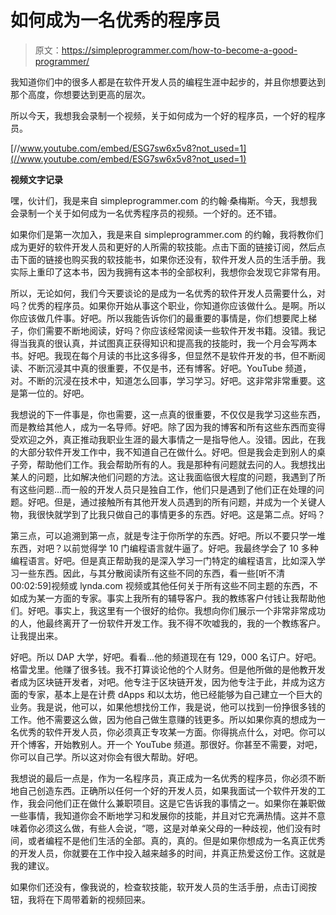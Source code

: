 # 如何成为一名优秀的程序员

> 原文：<https://simpleprogrammer.com/how-to-become-a-good-programmer/>

我知道你们中的很多人都是在软件开发人员的编程生涯中起步的，并且你想要达到那个高度，你想要达到更高的层次。

所以今天，我想我会录制一个视频，关于如何成为一个好的程序员，一个好的程序员。

[//www.youtube.com/embed/ESG7sw6x5v8?not_used=1](//www.youtube.com/embed/ESG7sw6x5v8?not_used=1)

**视频文字记录**

嘿，伙计们，我是来自 simpleprogrammer.com 的约翰·桑梅斯。今天，我想我会录制一个关于如何成为一名优秀程序员的视频。一个好的。还不错。

如果你们是第一次加入，我是来自 simpleprogrammer.com 的约翰，我将教你们成为更好的软件开发人员和更好的人所需的软技能。点击下面的链接订阅，然后点击下面的链接也购买我的软技能书，如果你还没有，软件开发人员的生活手册。我实际上重印了这本书，因为我拥有这本书的全部权利，我想你会发现它非常有用。

所以，无论如何，我们今天要谈论的是成为一名优秀的软件开发人员需要什么，对吗？优秀的程序员。如果你开始从事这个职业，你知道你应该做什么。是啊。所以你应该做几件事。好吧。所以我能告诉你们的最重要的事情是，你们想要爬上梯子，你们需要不断地阅读，好吗？你应该经常阅读一些软件开发书籍。没错。我记得当我真的很认真，并试图真正获得知识和提高我的技能时，我一个月会写两本书。好吧。我现在每个月读的书比这多得多，但显然不是软件开发的书，但不断阅读、不断沉浸其中真的很重要，不仅是书，还有博客。好吧。YouTube 频道，对。不断的沉浸在技术中，知道怎么回事，学习学习。好吧。这非常非常重要。这是第一位的。好吧。

我想说的下一件事是，你也需要，这一点真的很重要，不仅仅是我学习这些东西，而是教给其他人，成为一名导师。好吧。除了因为我的博客和所有这些东西而变得受欢迎之外，真正推动我职业生涯的最大事情之一是指导他人。没错。因此，在我的大部分软件开发工作中，我不知道自己在做什么。好吧。但是我会走到别人的桌子旁，帮助他们工作。我会帮助所有的人。我是那种有问题就去问的人。我想找出某人的问题，比如解决他们问题的方法。这让我面临很大程度的问题，我遇到了所有这些问题…而一般的开发人员只是独自工作，他们只是遇到了他们正在处理的问题。好吧。但是，通过接触所有其他开发人员遇到的所有问题，并成为一个关键人物，我很快就学到了比我只做自己的事情更多的东西。好吧。这是第二点。好吗？

第三点，可以追溯到第一点，就是专注于你所学的东西。好吧。所以不要只学一堆东西，对吧？以前觉得学 10 门编程语言就牛逼了。好吧。我最终学会了 10 多种编程语言。好吧。但是真正帮助我的是深入学习一门特定的编程语言，比如深入学习一些东西。因此，与其分散阅读所有这些不同的东西，看一些[听不清 00:02:59]视频或 lynda.com 视频或其他任何关于所有这些不同主题的东西，不如成为某一方面的专家。事实上我所有的辅导客户。我的教练客户付钱让我帮助他们。好吧。事实上，我这里有一个很好的给你。我想向你们展示一个非常非常成功的人，他最终离开了一份软件开发工作。我不得不吹嘘我的，我的一个教练客户。让我提出来。

好吧。所以 DAP 大学，好吧。看看…他的频道现在有 129，000 名订户。好吧。格雷戈里。他赚了很多钱。我不打算谈论他的个人财务。但是他所做的是他教开发者成为区块链开发者，对吧。他专注于区块链开发，因为他专注于此，并成为这方面的专家，基本上是在计费 dApps 和以太坊，他已经能够为自己建立一个巨大的业务。我是说，他可以，如果他想找份工作，我是说，他可以找到一份挣很多钱的工作。他不需要这么做，因为他自己做生意赚的钱更多。所以如果你真的想成为一名优秀的软件开发人员，你必须真正专攻某一方面。你得挑点什么，对吧。你可以开个博客，开始教别人。开一个 YouTube 频道。那很好。你甚至不需要，对吧，你可以自己学。所以这对你会有很大帮助。好吧。

我想说的最后一点是，作为一名程序员，真正成为一名优秀的程序员，你必须不断地自己创造东西。正确所以任何一个好的开发人员，如果我面试一个软件开发的工作，我会问他们正在做什么兼职项目。这是它告诉我的事情之一。如果你在兼职做一些事情，我知道你会不断地学习和发展你的技能，并且对它充满热情。这并不意味着你必须这么做，有些人会说，“嗯，这是对单亲父母的一种歧视，他们没有时间，或者编程不是他们生活的全部。真的，真的。但是如果你想成为一名真正优秀的开发人员，你就要在工作中投入越来越多的时间，并真正热爱这份工作。这就是我的建议。

如果你们还没有，像我说的，检查软技能，软开发人员的生活手册，点击订阅按钮，我将在下周带着新的视频回来。